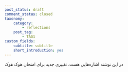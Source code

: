```yaml
---
post_status: draft
comment_status: closed
taxonomy:
    category:
        - reflections
    post_tag:
        - TAG1
custom_fields:
    subtitle: subtitle
    short_introduction: yes
---
```



در این نوشته اشاره‌هایی هست.
تغییری جدید برای امتحان هوک هوک